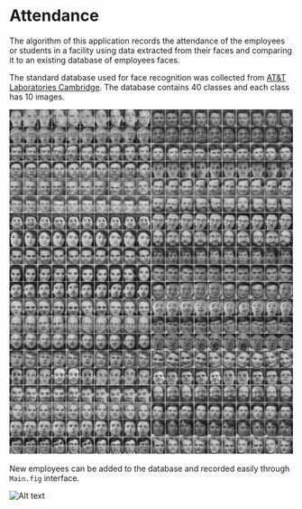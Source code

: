 # Attendance
The algorithm of this application records the attendance of the employees or students in a facility using data extracted from their faces and comparing it to an existing database of employees faces. 

The standard database used for face recognition was collected from [AT&T Laboratories Cambridge](href "title"). The database contains 40 classes and each class has 10 images.

![Alt text](https://github.com/MhAlghamdi/FaceRecognition/blob/master/Attendance/Images/faces.gif "Optional title")

New employees can be added to the database and recorded easily through `Main.fig` interface.

![Alt text](/Users/muhannadalghamdi/Desktop/main.png "Main interface")

